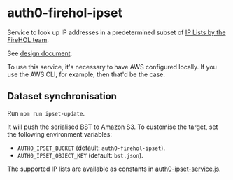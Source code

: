 # auth0-firehol-ipset

Service to look up IP addresses in a predetermined subset of [IP Lists by
the FireHOL team](http://iplists.firehol.org/).

See [design document](https://docs.google.com/document/d/1hPa-LLRRdGHXR21bzYocx0FCbNFydkWvHRFZVylSqs0/edit).

To use this service, it's necessary to have AWS configured locally. If you use
the AWS CLI, for example, then that'd be the case.

## Dataset synchronisation

Run `npm run ipset-update`.

It will push the serialised BST to Amazon S3. To customise the target, set
the following environment variables:

- `AUTH0_IPSET_BUCKET` (default: `auth0-firehol-ipset`).
- `AUTH0_IPSET_OBJECT_KEY` (default: `bst.json`).

The supported IP lists are available as constants in
[auth0-ipset-service.js](src/auth0-ipset-service.js).
